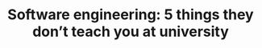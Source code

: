 ---
layout: post
title: "Software engineering: 5 things they don’t teach you at university"
img: desk-setup.jpeg
external_url: "https://engineering.freeagent.com/2021/09/10/software-engineering-5-things-they-dont-teach-you-at-university/"
img: "intern-desk.jpg"
---